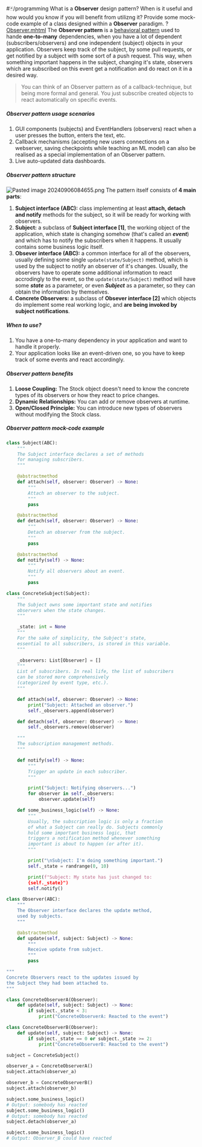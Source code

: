 #🃏/programming
What is a **Observer** design pattern? When is it useful and how would you know if you will benefit from utilizng it? Provide some mock-code example of a class designed within a **Observer** paradigm.
?
[Observer.mhtml](Observer.mhtml)
The **Observer pattern** is a [behavioral pattern](Behavioral%20patterns.md) used to hande **one-to-many** dependencies, when you have a lot of dependent (subscribers/observers) and one independent (subject) objects in your application. Observers keep track of the subject, by some pull requests, or get notified by a subject with some sort of a push request. This way, when something important happens in the subject, changing it's state, observers which are subscribed on this event get a notification and do react on it in a desired way.
> You can think of an Observer pattern as of a callback-technique, but being more formal and general. You just subscribe created objects to react automatically on specific events.
##### Observer pattern usage scenarios
1. GUI components (subjects) and EventHandlers (observers) react when a user presses the button, enters the text, etc.
2. Callback mechanisms (accepting new users connections on a webserver, saving checkpoints while teaching an ML model) can also be realised as a special implementation of an Observer pattern.
3. Live auto-updated data dashboards.
##### Observer pattern structure
![Pasted image 20240906084655.png](Pasted%20image%2020240906084655.png)
The pattern itself consists of **4 main parts**:
1. **Subject interface (ABC):** class implementing at least **attach, detach and notify** methods for the subject, so it will be ready for working with observers.
2. **Subject:**  a subclass of **Subject interface \[1]**, the working object of the application, which state is changing somehow (that's called an ***event***) and which has to notify the subscribers when it happens. It usually contains some business logic itself.
3. **Obsever interface (ABC):** a common interface for all of the observers, usually defining some single `update(state/Subject)` method, which is used by the subject to notify an observer of it's changes. Usually, the observers have to operate some additional information to react accrodingly to the event, so the `update(state/Subject)` method will have some ***state*** as a parameter, or even ***Subject*** as a parameter, so they can obtain the information by themselves.
4. **Concrete Observers:** a subclass of **Obsever interface  \[2]** which objects do implement some real working logic, and **are being invoked by subject notifications**.
##### When to use?
1. You have a one-to-many dependency in your application and want to handle it properly.
2. Your application looks like an event-driven one, so you have to keep track of some events and react accordingly.
##### Observer pattern benefits
1. **Loose Coupling:** The Stock object doesn't need to know the concrete types of its observers or how they react to price changes.
2. **Dynamic Relationships:** You can add or remove observers at runtime.
3. **Open/Closed Principle:** You can introduce new types of observers without modifying the Stock class.
##### Observer pattern mock-code example
```python
class Subject(ABC):
    """
    The Subject interface declares a set of methods 
    for managing subscribers.
    """

    @abstractmethod
    def attach(self, observer: Observer) -> None:
        """
        Attach an observer to the subject.
        """
        pass

    @abstractmethod
    def detach(self, observer: Observer) -> None:
        """
        Detach an observer from the subject.
        """
        pass

    @abstractmethod
    def notify(self) -> None:
        """
        Notify all observers about an event.
        """
        pass

class ConcreteSubject(Subject):
    """
    The Subject owns some important state and notifies 
    observers when the state changes.
    """

    _state: int = None
    """
    For the sake of simplicity, the Subject's state, 
    essential to all subscribers, is stored in this variable.
    """

    _observers: List[Observer] = []
    """
    List of subscribers. In real life, the list of subscribers 
    can be stored more comprehensively 
    (categorized by event type, etc.).
    """

    def attach(self, observer: Observer) -> None:
        print("Subject: Attached an observer.")
        self._observers.append(observer)

    def detach(self, observer: Observer) -> None:
        self._observers.remove(observer)

    """
    The subscription management methods.
    """

    def notify(self) -> None:
        """
        Trigger an update in each subscriber.
        """

        print("Subject: Notifying observers...")
        for observer in self._observers:
            observer.update(self)

    def some_business_logic(self) -> None:
        """
        Usually, the subscription logic is only a fraction 
        of what a Subject can really do. Subjects commonly 
        hold some important business logic, that
        triggers a notification method whenever something 
        important is about to happen (or after it).
        """

        print("\nSubject: I'm doing something important.")
        self._state = randrange(0, 10)

        print(f"Subject: My state has just changed to: 
        {self._state}")
        self.notify()

class Observer(ABC):
    """
    The Observer interface declares the update method, 
    used by subjects.
    """

    @abstractmethod
    def update(self, subject: Subject) -> None:
        """
        Receive update from subject.
        """
        pass

"""
Concrete Observers react to the updates issued by 
the Subject they had been attached to.
"""

class ConcreteObserverA(Observer):
    def update(self, subject: Subject) -> None:
        if subject._state < 3:
            print("ConcreteObserverA: Reacted to the event")

class ConcreteObserverB(Observer):
    def update(self, subject: Subject) -> None:
        if subject._state == 0 or subject._state >= 2:
            print("ConcreteObserverB: Reacted to the event")

subject = ConcreteSubject()

observer_a = ConcreteObserverA()
subject.attach(observer_a)

observer_b = ConcreteObserverB()
subject.attach(observer_b)

subject.some_business_logic()
# Output: somebody has reacted
subject.some_business_logic()
# Output: somebody has reacted
subject.detach(observer_a)

subject.some_business_logic()
# Output: Observer_B could have reacted
```
<!--SR:!2025-03-18,123,290-->